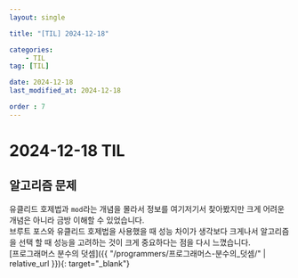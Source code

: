 ```yaml
---
layout: single

title: "[TIL] 2024-12-18"

categories:
    - TIL
tag: [TIL]

date: 2024-12-18
last_modified_at: 2024-12-18

order : 7
---
```


# 2024-12-18 TIL

## 알고리즘 문제

유클리드 호제법과 `mod`라는 개념을 몰라서 정보를 여기저기서 찾아봤지만 크게 어려운 개념은 아니라 금방 이해할 수 있었습니다.  
브루트 포스와 유클리드 호제법을 사용했을 때 성능 차이가 생각보다 크게나서 알고리즘을 선택 할 때 성능을 고려하는 것이 크게 중요하다는 점을 다시 느꼈습니다.  
[프로그래머스 분수의 덧셈]({{ "/programmers/프로그래머스-분수의_덧셈/" | relative_url }}){: target="_blank"}